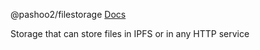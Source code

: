 @pashoo2/filestorage
[Docs](docs/modules.md)

Storage that can store files in IPFS or in any HTTP service
